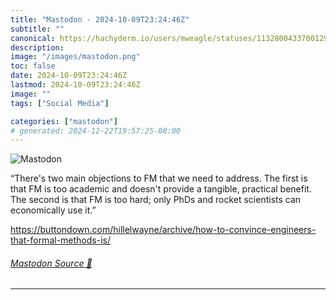 ```yaml
---
title: "Mastodon - 2024-10-09T23:24:46Z"
subtitle: ""
canonical: https://hachyderm.io/users/mweagle/statuses/113280043370012946
description:
image: "/images/mastodon.png"
toc: false
date: 2024-10-09T23:24:46Z
lastmod: 2024-10-09T23:24:46Z
image: ""
tags: ["Social Media"]

categories: ["mastodon"]
# generated: 2024-12-22T19:57:25-08:00
---
```

![Mastodon](/images/mastodon.png)

<p>“There&#39;s two main objections to FM that we need to address. The first is that FM is too academic and doesn&#39;t provide a tangible, practical benefit. The second is that FM is too hard; only PhDs and rocket scientists can economically use it.”</p><p><a href="https://buttondown.com/hillelwayne/archive/how-to-convince-engineers-that-formal-methods-is/" target="_blank" rel="nofollow noopener noreferrer" translate="no"><span class="invisible">https://</span><span class="ellipsis">buttondown.com/hillelwayne/arc</span><span class="invisible">hive/how-to-convince-engineers-that-formal-methods-is/</span></a></p>


###### [Mastodon Source 🐘](https://hachyderm.io/@mweagle/113280043370012946)

___
